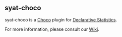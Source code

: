 ## syat-choco

syat-choco is a [Choco](http://www.choco-solver.org/) plugin for [Declarative Statistics](http://arxiv.org/abs/1708.01829).

For more information, please consult our [Wiki](https://github.com/gwr3n/syat-choco/wiki).